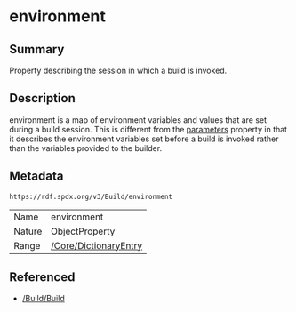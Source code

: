 <!-- Automatically generated by spec-parser v2.0.0 on 2024-01-26T22:18:46.241893+00:00 -->
<!-- SPDX-License-Identifier: Community-Spec-1.0 -->

# environment

## Summary

Property describing the session in which a build is invoked.


## Description

environment is a map of environment variables and values that are set during a build session. This is different from the [parameters](parameters.md) property in that it describes the environment variables set before a build is invoked rather than the variables provided to the builder.


## Metadata

`https://rdf.spdx.org/v3/Build/environment`


| | |
|---|---|
| Name | environment |
| Nature | ObjectProperty |
| Range | [/Core/DictionaryEntry](../../Core/Classes/DictionaryEntry.md) |




## Referenced

- [/Build/Build](../../Build/Classes/Build.md)

